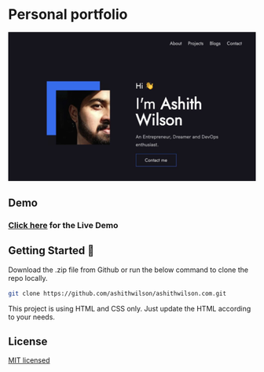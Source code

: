 # Personal portfolio

<p align="center">
  <img alt="screenshot of AshithWilson.com" src="./docs/static/images/ashithwilson.com-preview.jpg">
</p>

## Demo

### [Click here](https://ashithwilson.com) for the Live Demo

## Getting Started 🚀

Download the .zip file from Github or run the below command to clone the repo locally.

```bash
git clone https://github.com/ashithwilson/ashithwilson.com.git
```

This project is using HTML and CSS only. Just update the HTML according to your needs.

## License

[MIT licensed](http://opensource.org/licenses/MIT)
